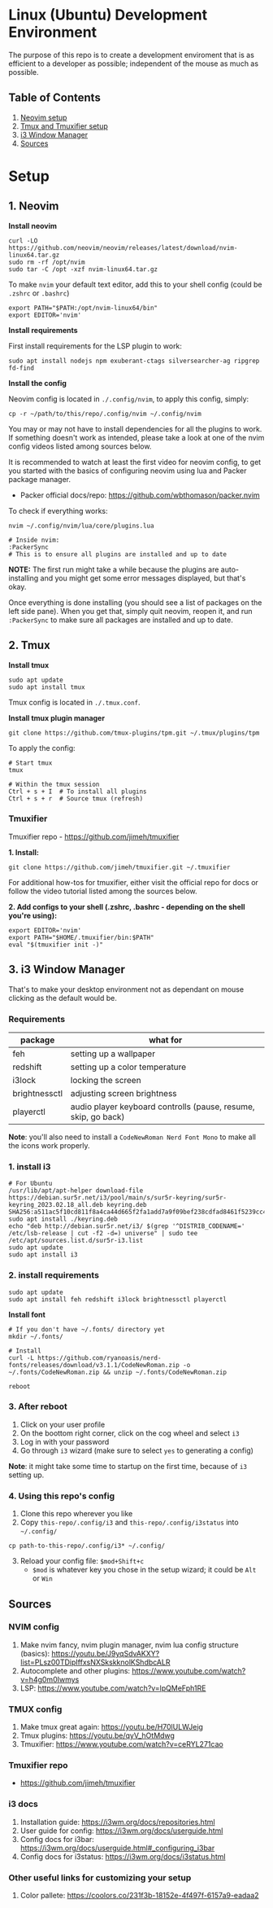 # Linux (Ubuntu) Development Environment
The purpose of this repo is to create a development enviroment that is as efficient to a developer as possible; independent of the mouse as much as possible.

## Table of Contents
1. [Neovim setup](#1-neovim)
2. [Tmux and Tmuxifier setup](#2-tmux)
3. [i3 Window Manager](#3-i3-window-manager)
4. [Sources](#sources)


# Setup
## 1. Neovim
**Install neovim**
```shell
curl -LO https://github.com/neovim/neovim/releases/latest/download/nvim-linux64.tar.gz
sudo rm -rf /opt/nvim
sudo tar -C /opt -xzf nvim-linux64.tar.gz
```

To make `nvim` your default text editor, add this to your shell config (could be `.zshrc` or `.bashrc`)
```shell
export PATH="$PATH:/opt/nvim-linux64/bin"
export EDITOR='nvim'
```

**Install requirements**

First install requirements for the LSP plugin to work:
```shell
sudo apt install nodejs npm exuberant-ctags silversearcher-ag ripgrep fd-find
```

**Install the config**

Neovim config is located in `./.config/nvim`, to apply this config, simply:
```shell
cp -r ~/path/to/this/repo/.config/nvim ~/.config/nvim
```
You may or may not have to install dependencies for all the plugins to work. If something doesn't work as intended, please take a look at one of the nvim config videos listed among sources below.

It is recommended to watch at least the first video for neovim config, to get you started with the basics of configuring neovim using lua and Packer package manager.

- Packer official docs/repo: https://github.com/wbthomason/packer.nvim

To check if everything works:
```shell
nvim ~/.config/nvim/lua/core/plugins.lua

# Inside nvim:
:PackerSync
# This is to ensure all plugins are installed and up to date
```
**NOTE:** The first run might take a while because the plugins are auto-installing and you might get some error messages displayed, but that's okay.

Once everything is done installing (you should see a list of packages on the left side pane). When you get that, simply quit neovim, reopen it, and run `:PackerSync` to make sure all packages are installed and up to date.

## 2. Tmux
**Install tmux**
```shell
sudo apt update
sudo apt install tmux
```

Tmux config is located in `./.tmux.conf`.

**Install tmux plugin manager**
```shell
git clone https://github.com/tmux-plugins/tpm.git ~/.tmux/plugins/tpm
```

To apply the config:
```shell
# Start tmux
tmux

# Within the tmux session
Ctrl + s + I  # To install all plugins
Ctrl + s + r  # Source tmux (refresh)
```

### Tmuxifier
Tmuxifier repo - https://github.com/jimeh/tmuxifier

**1. Install:**
```shell
git clone https://github.com/jimeh/tmuxifier.git ~/.tmuxifier
```
For additional how-tos for tmuxifier, either visit the official repo for docs or follow the video tutorial listed among the sources below.

**2. Add configs to your shell (.zshrc, .bashrc - depending on the shell you're using):**
```shell
export EDITOR='nvim'
export PATH="$HOME/.tmuxifier/bin:$PATH"
eval "$(tmuxifier init -)"
```

## 3. i3 Window Manager
That's to make your desktop environment not as dependant on mouse clicking as the default would be.

### Requirements
| package | what for |
| ------- | -------- |
| feh     | setting up a wallpaper   |
| redshift | setting up a color temperature |
| i3lock | locking the screen |
| brightnessctl | adjusting screen brightness |
| playerctl | audio player keyboard controlls (pause, resume, skip, go back) |

**Note**: you'll also need to install a `CodeNewRoman Nerd Font Mono` to make all the icons work properly.

### 1. install i3
```shell
# For Ubuntu
/usr/lib/apt/apt-helper download-file https://debian.sur5r.net/i3/pool/main/s/sur5r-keyring/sur5r-keyring_2023.02.18_all.deb keyring.deb SHA256:a511ac5f10cd811f8a4ca44d665f2fa1add7a9f09bef238cdfad8461f5239cc4
sudo apt install ./keyring.deb
echo "deb http://debian.sur5r.net/i3/ $(grep '^DISTRIB_CODENAME=' /etc/lsb-release | cut -f2 -d=) universe" | sudo tee /etc/apt/sources.list.d/sur5r-i3.list
sudo apt update
sudo apt install i3
```

### 2. install requirements
```shell
sudo apt update
sudo apt install feh redshift i3lock brightnessctl playerctl
```

**Install font**
```shell
# If you don't have ~/.fonts/ directory yet
mkdir ~/.fonts/

# Install
curl -L https://github.com/ryanoasis/nerd-fonts/releases/download/v3.1.1/CodeNewRoman.zip -o ~/.fonts/CodeNewRoman.zip && unzip ~/.fonts/CodeNewRoman.zip

reboot
```

### 3. After reboot
1. Click on your user profile
2. On the boottom right corner, click on the cog wheel and select `i3`
3. Log in with your password
4. Go through `i3` wizard (make sure to select `yes` to generating a config)

**Note**: it might take some time to startup on the first time, because of `i3` setting up.

### 4. Using this repo's config
1. Clone this repo wherever you like
2. Copy `this-repo/.config/i3` and `this-repo/.config/i3status` into `~/.config/`
```shell
cp path-to-this-repo/.config/i3* ~/.config/
```
3. Reload your config file: `$mod+Shift+c`
    - `$mod` is whatever key you chose in the setup wizard; it could be `Alt` or `Win`

## Sources
### NVIM config
1. Make nvim fancy, nvim plugin manager, nvim lua config structure (basics): https://youtu.be/J9yqSdvAKXY?list=PLsz00TDipIffxsNXSkskknolKShdbcALR
2. Autocomplete and other plugins: https://www.youtube.com/watch?v=h4g0m0Iwmys
3. LSP: https://www.youtube.com/watch?v=lpQMeFph1RE

### TMUX config
1. Make tmux great again: https://youtu.be/H70lULWJeig 
2. Tmux plugins: https://youtu.be/qyV_hOtMdwg
3. Tmuxifier: https://www.youtube.com/watch?v=ceRYL271cao

### Tmuxifier repo
- https://github.com/jimeh/tmuxifier

### i3 docs
1. Installation guide: https://i3wm.org/docs/repositories.html
2. User guide for config: https://i3wm.org/docs/userguide.html
3. Config docs for i3bar: https://i3wm.org/docs/userguide.html#_configuring_i3bar
4. Config docs for i3status: https://i3wm.org/docs/i3status.html

### Other useful links for customizing your setup
1. Color pallete: https://coolors.co/231f3b-18152e-4f497f-6157a9-eadaa2
